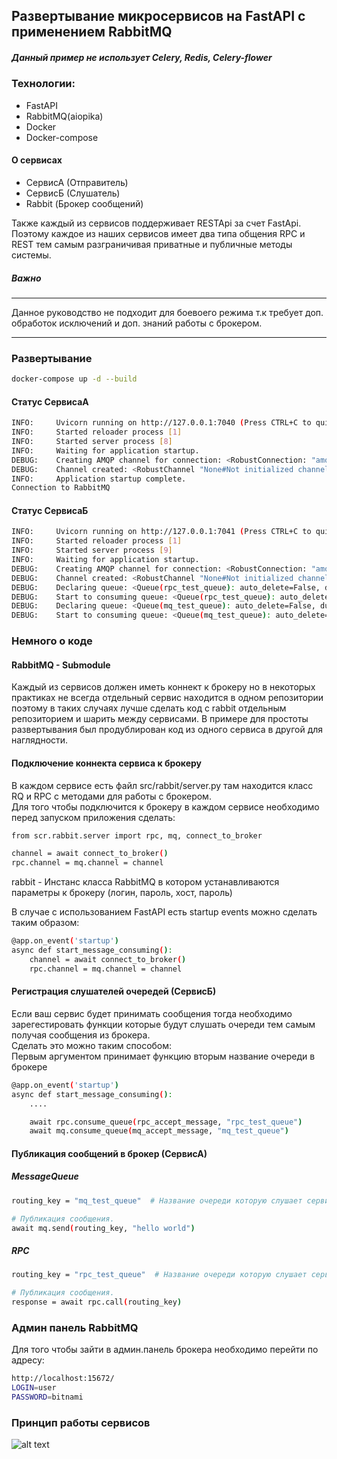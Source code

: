 
## Развертывание микросервисов на FastAPI с применением RabbitMQ
##### Данный пример не использует Celery, Redis, Celery-flower

### Технологии:
- FastAPI
- RabbitMQ(aiopika)
- Docker
- Docker-compose

#### О сервисах
- СервисА (Отправитель) 
- СервисБ (Слушатель)
- Rabbit (Брокер сообщений)

Также каждый из сервисов поддерживает RESTApi за счет FastApi.
Поэтому каждое из наших сервисов имеет два типа общения RPC и REST тем самым разграничивая приватные и публичные методы системы.

##### Важно
___
Данное руководство не подходит для боевоего режима т.к требует доп. обработок исключений и доп. знаний работы с брокером.
___
### Развертывание
```sh
docker-compose up -d --build
```

#### Статус СервисаА
```sh
INFO:     Uvicorn running on http://127.0.0.1:7040 (Press CTRL+C to quit)
INFO:     Started reloader process [1]
INFO:     Started server process [8]
INFO:     Waiting for application startup.
DEBUG:    Creating AMQP channel for connection: <RobustConnection: "amqp://user:******@127.0.0.1:5672/" 0 channels>
DEBUG:    Channel created: <RobustChannel "None#Not initialized channel">
INFO:     Application startup complete.
Connection to RabbitMQ
```

#### Статус СервисаБ
```sh
INFO:     Uvicorn running on http://127.0.0.1:7041 (Press CTRL+C to quit)
INFO:     Started reloader process [1]
INFO:     Started server process [9]
INFO:     Waiting for application startup.
DEBUG:    Creating AMQP channel for connection: <RobustConnection: "amqp://user:******@127.0.0.1:5672/" 0 channels>
DEBUG:    Channel created: <RobustChannel "None#Not initialized channel">
DEBUG:    Declaring queue: <Queue(rpc_test_queue): auto_delete=False, durable=None, exclusive=False, arguments=None>
DEBUG:    Start to consuming queue: <Queue(rpc_test_queue): auto_delete=False, durable=None, exclusive=False, arguments=None>
DEBUG:    Declaring queue: <Queue(mq_test_queue): auto_delete=False, durable=True, exclusive=False, arguments=None>
DEBUG:    Start to consuming queue: <Queue(mq_test_queue): auto_delete=False, durable=True, exclusive=False, arguments=None>
```

### Немного о коде
####  RabbitMQ - Submodule
Каждый из сервисов должен иметь коннект к брокеру
 но в некоторых практиках не всегда отдельный сервис находится в одном репозитории
 поэтому в таких случаях лучше сделать код с rabbit отдельным репозиторием и шарить между сервисами.
В примере для простоты развертывания был продублирован код из одного сервиса в другой для наглядности.

#### Подключение коннекта сервиса к брокеру
В каждом сервисе есть файл src/rabbit/server.py там находится класс RQ и RPC с методами для работы с брокером. <br>
Для того чтобы подключится к брокеру в каждом сервисе необходимо перед запуском приложения сделать:
```sh
from scr.rabbit.server import rpc, mq, connect_to_broker

channel = await connect_to_broker()
rpc.channel = mq.channel = channel
```
rabbit - Инстанс класса RabbitMQ в котором устанавливаются параметры к брокеру (логин, пароль, хост, пароль) <br>

В случае с использованием FastAPI есть startup events можно сделать таким образом:
```sh
@app.on_event('startup')
async def start_message_consuming():
    channel = await connect_to_broker()
    rpc.channel = mq.channel = channel
```

#### Регистрация слушателей очередей (СервисБ)
Если ваш сервис будет принимать сообщения тогда необходимо зарегестировать функции которые будут слушать очереди тем самым получая сообщения из брокера. <br>
Сделать это можно таким способом: <br>
Первым аргументом принимает функцию вторым название очереди в брокере
```sh
@app.on_event('startup')
async def start_message_consuming():
    ....

    await rpc.consume_queue(rpc_accept_message, "rpc_test_queue")
    await mq.consume_queue(mq_accept_message, "mq_test_queue")

```

####  Публикация сообщений в брокер (СервисА)
##### MessageQueue
```sh
routing_key = "mq_test_queue"  # Название очереди которую слушает сервис B

# Публикация сообщения.
await mq.send(routing_key, "hello world")
```
##### RPC
```sh
routing_key = "rpc_test_queue"  # Название очереди которую слушает сервис B

# Публикация сообщения.
response = await rpc.call(routing_key)
```

### Админ панель RabbitMQ
Для того чтобы зайти в админ.панель брокера необходимо перейти по адресу:
```sh
http://localhost:15672/
LOGIN=user
PASSWORD=bitnami
```

### Принцип работы сервисов
![alt text](https://habrastorage.org/webt/pu/1n/o0/pu1no0iay2kvznpkpgzjy-f5afy.png)